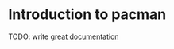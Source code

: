 # Introduction to pacman

TODO: write [great documentation](http://jacobian.org/writing/what-to-write/)
